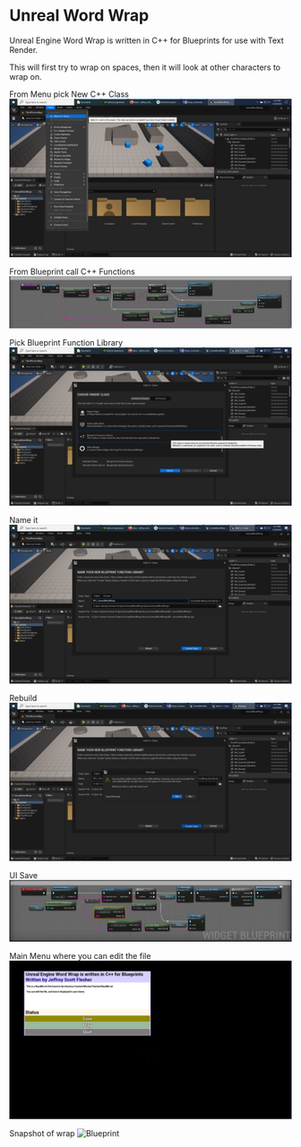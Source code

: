 # Unreal Word Wrap

Unreal Engine Word Wrap is written in C++ for Blueprints for use with Text Render.

This will first try to wrap on spaces, then it will look at other characters to wrap on.

From Menu pick New C++ Class
![Blueprint](https://github.com/Light-Wizzard/UnrealWordWrap/blob/main/images/FromMenu.png)

From Blueprint call C++ Functions
![Blueprint](https://github.com/Light-Wizzard/UnrealWordWrap/blob/main/images/BlueprintWrap.png)

Pick Blueprint Function Library
![Blueprint](https://github.com/Light-Wizzard/UnrealWordWrap/blob/main/images/BFL.png)

Name it
![Blueprint](https://github.com/Light-Wizzard/UnrealWordWrap/blob/main/images/Name-BFL.png)

Rebuild
![Blueprint](https://github.com/Light-Wizzard/UnrealWordWrap/blob/main/images/Rebuild.png)


UI Save
![Blueprint](https://github.com/Light-Wizzard/UnrealWordWrap/blob/main/images/SaveWrapper.png)


Main Menu where you can edit the file
![Blueprint](https://github.com/Light-Wizzard/UnrealWordWrap/blob/main/images/MainMenu.png)

Snapshot of wrap
![Blueprint](https://github.com/Light-Wizzard/UnrealWordWrap/blob/main/images/Snapshot.png)
